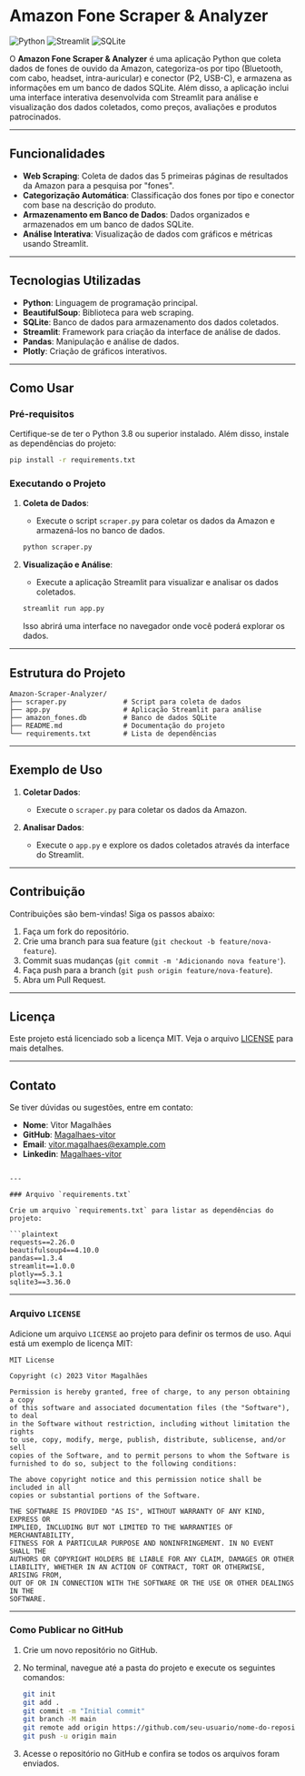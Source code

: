# Amazon Fone Scraper & Analyzer

![Python](https://img.shields.io/badge/Python-3.8%2B-blue)
![Streamlit](https://img.shields.io/badge/Streamlit-1.0%2B-orange)
![SQLite](https://img.shields.io/badge/SQLite-3.0%2B-green)

O **Amazon Fone Scraper & Analyzer** é uma aplicação Python que coleta dados de fones de ouvido da Amazon, categoriza-os por tipo (Bluetooth, com cabo, headset, intra-auricular) e conector (P2, USB-C), e armazena as informações em um banco de dados SQLite. Além disso, a aplicação inclui uma interface interativa desenvolvida com Streamlit para análise e visualização dos dados coletados, como preços, avaliações e produtos patrocinados.

---

## Funcionalidades

- **Web Scraping**: Coleta de dados das 5 primeiras páginas de resultados da Amazon para a pesquisa por "fones".
- **Categorização Automática**: Classificação dos fones por tipo e conector com base na descrição do produto.
- **Armazenamento em Banco de Dados**: Dados organizados e armazenados em um banco de dados SQLite.
- **Análise Interativa**: Visualização de dados com gráficos e métricas usando Streamlit.

---

## Tecnologias Utilizadas

- **Python**: Linguagem de programação principal.
- **BeautifulSoup**: Biblioteca para web scraping.
- **SQLite**: Banco de dados para armazenamento dos dados coletados.
- **Streamlit**: Framework para criação da interface de análise de dados.
- **Pandas**: Manipulação e análise de dados.
- **Plotly**: Criação de gráficos interativos.

---

## Como Usar

### Pré-requisitos

Certifique-se de ter o Python 3.8 ou superior instalado. Além disso, instale as dependências do projeto:

```bash
pip install -r requirements.txt
```

### Executando o Projeto

1. **Coleta de Dados**:
   - Execute o script `scraper.py` para coletar os dados da Amazon e armazená-los no banco de dados.

   ```bash
   python scraper.py
   ```

2. **Visualização e Análise**:
   - Execute a aplicação Streamlit para visualizar e analisar os dados coletados.

   ```bash
   streamlit run app.py
   ```

   Isso abrirá uma interface no navegador onde você poderá explorar os dados.

---

## Estrutura do Projeto

```
Amazon-Scraper-Analyzer/
├── scraper.py              # Script para coleta de dados
├── app.py                  # Aplicação Streamlit para análise
├── amazon_fones.db         # Banco de dados SQLite
├── README.md               # Documentação do projeto
└── requirements.txt        # Lista de dependências
```

---

## Exemplo de Uso

1. **Coletar Dados**:
   - Execute o `scraper.py` para coletar os dados da Amazon.

2. **Analisar Dados**:
   - Execute o `app.py` e explore os dados coletados através da interface do Streamlit.

---

## Contribuição

Contribuições são bem-vindas! Siga os passos abaixo:

1. Faça um fork do repositório.
2. Crie uma branch para sua feature (`git checkout -b feature/nova-feature`).
3. Commit suas mudanças (`git commit -m 'Adicionando nova feature'`).
4. Faça push para a branch (`git push origin feature/nova-feature`).
5. Abra um Pull Request.

---

## Licença

Este projeto está licenciado sob a licença MIT. Veja o arquivo [LICENSE](LICENSE) para mais detalhes.

---

## Contato

Se tiver dúvidas ou sugestões, entre em contato:

- **Nome**: Vitor Magalhães
- **GitHub**: [Magalhaes-vitor](https://github.com/Magalhaes-vitor)
- **Email**: vitor.magalhaes@example.com
- **Linkedin**: [Magalhaes-vitor](https://www.linkedin.com/in/magalhaes-vitor)
```

---

### Arquivo `requirements.txt`

Crie um arquivo `requirements.txt` para listar as dependências do projeto:

```plaintext
requests==2.26.0
beautifulsoup4==4.10.0
pandas==1.3.4
streamlit==1.0.0
plotly==5.3.1
sqlite3==3.36.0
```

---

### Arquivo `LICENSE`

Adicione um arquivo `LICENSE` ao projeto para definir os termos de uso. Aqui está um exemplo de licença MIT:

```plaintext
MIT License

Copyright (c) 2023 Vitor Magalhães

Permission is hereby granted, free of charge, to any person obtaining a copy
of this software and associated documentation files (the "Software"), to deal
in the Software without restriction, including without limitation the rights
to use, copy, modify, merge, publish, distribute, sublicense, and/or sell
copies of the Software, and to permit persons to whom the Software is
furnished to do so, subject to the following conditions:

The above copyright notice and this permission notice shall be included in all
copies or substantial portions of the Software.

THE SOFTWARE IS PROVIDED "AS IS", WITHOUT WARRANTY OF ANY KIND, EXPRESS OR
IMPLIED, INCLUDING BUT NOT LIMITED TO THE WARRANTIES OF MERCHANTABILITY,
FITNESS FOR A PARTICULAR PURPOSE AND NONINFRINGEMENT. IN NO EVENT SHALL THE
AUTHORS OR COPYRIGHT HOLDERS BE LIABLE FOR ANY CLAIM, DAMAGES OR OTHER
LIABILITY, WHETHER IN AN ACTION OF CONTRACT, TORT OR OTHERWISE, ARISING FROM,
OUT OF OR IN CONNECTION WITH THE SOFTWARE OR THE USE OR OTHER DEALINGS IN THE
SOFTWARE.
```

---

### Como Publicar no GitHub

1. Crie um novo repositório no GitHub.
2. No terminal, navegue até a pasta do projeto e execute os seguintes comandos:

   ```bash
   git init
   git add .
   git commit -m "Initial commit"
   git branch -M main
   git remote add origin https://github.com/seu-usuario/nome-do-repositorio.git
   git push -u origin main
   ```

3. Acesse o repositório no GitHub e confira se todos os arquivos foram enviados.
